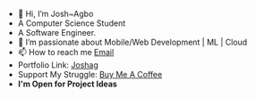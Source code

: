 
- 👋 Hi, I’m Josh~Agbo<Joshag>
- A Computer Science Student
- A Software Engineer.
- 👀 I’m passionate about  Mobile/Web Development | ML | Cloud
- 📫 How to reach me [Email](mailto:developer.gemjoshua@gmail.com)
- Portfolio Link: [Joshag](https://joshag.vercel.app)
- Support My Struggle: [Buy Me A Coffee](https://bit.ly/48zy9gJ)
- **I'm Open for Project Ideas**

<!---
gemjoshua/gemjoshua is a ✨ special ✨ repository because its `README.md` (this file) appears on your GitHub profile.
You can click the Preview link to take a look at your changes.
--->
